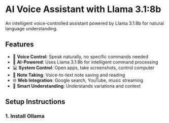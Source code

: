 # AI Voice Assistant with Llama 3.1:8b

An intelligent voice-controlled assistant powered by Llama 3.1:8b for natural language understanding.

## Features

- 🎤 **Voice Control**: Speak naturally, no specific commands needed
- 🤖 **AI-Powered**: Uses Llama 3.1:8b for intelligent command processing
- 💻 **System Control**: Open apps, take screenshots, control computer
- 📝 **Note Taking**: Voice-to-text note saving and reading
- 🌐 **Web Integration**: Google search, YouTube, music streaming
- 🎯 **Smart Understanding**: Understands variations and context

## Setup Instructions

### 1. Install Ollama
